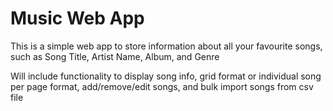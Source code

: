 # Music Web App #
This is a simple web app to store information about all your favourite songs, such as Song Title, Artist Name, Album, and Genre

Will include functionality to display song info, grid format or individual song per page format, add/remove/edit songs, and bulk import songs from csv file
